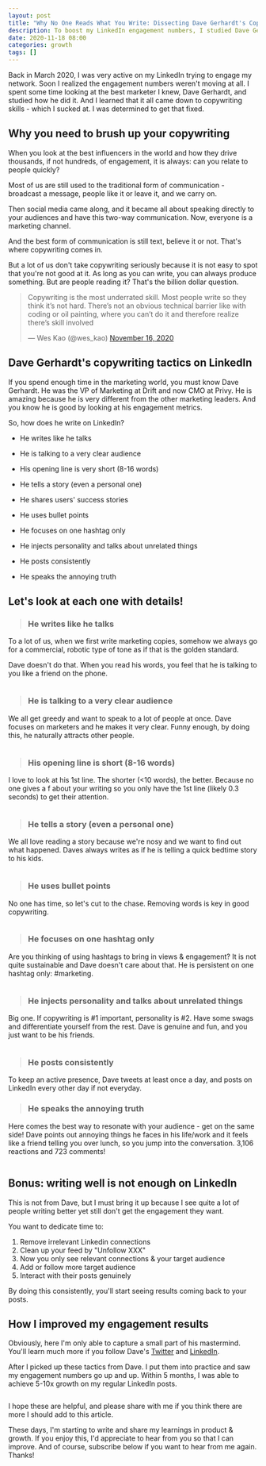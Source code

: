 ```yaml
---
layout: post
title: "Why No One Reads What You Write: Dissecting Dave Gerhardt's Copywriting"
description: To boost my LinkedIn engagement numbers, I studied Dave Gerhardt's copywriting game and tried to replicate the same tactics.
date: 2020-11-18 08:00
categories: growth
tags: []
---
```


Back in March 2020, I was very active on my LinkedIn trying to engage my network. Soon I realized the engagement numbers weren't moving at all. I spent some time looking at the best marketer I knew, Dave Gerhardt, and studied how he did it. And I learned that it all came down to copywriting skills - which I sucked at. I was determined to get that fixed.

## Why you need to brush up your copywriting

When you look at the best influencers in the world and how they drive thousands, if not hundreds, of engagement, it is always: can you relate to people quickly?

Most of us are still used to the traditional form of communication - broadcast a message, people like it or leave it, and we carry on.

Then social media came along, and it became all about speaking directly to your audiences and have this two-way communication. Now, everyone is a marketing channel.

And the best form of communication is still text, believe it or not. That's where copywriting comes in.

But a lot of us don't take copywriting seriously because it is not easy to spot that you're not good at it. As long as you can write, you can always produce something. But are people reading it? That's the billion dollar question.

<div class="content">
	<blockquote class="twitter-tweet"><p lang="en" dir="ltr">Copywriting is the most underrated skill. Most people write so they think it’s not hard. There’s not an obvious technical barrier like with coding or oil painting, where you can’t do it and therefore realize there’s skill involved</p>&mdash; Wes Kao (@wes_kao) <a href="https://twitter.com/wes_kao/status/1328441465073229833?ref_src=twsrc%5Etfw">November 16, 2020</a></blockquote> <script async src="https://platform.twitter.com/widgets.js" charset="utf-8"></script>
</div>

## Dave Gerhardt's copywriting tactics on LinkedIn

If you spend enough time in the marketing world, you must know Dave Gerhardt. He was the VP of Marketing at Drift and now CMO at Privy. He is amazing because he is very different from the other marketing leaders. And you know he is good by looking at his engagement metrics.

So, how does he write on LinkedIn?

- He writes like he talks

- He is talking to a very clear audience

- His opening line is very short (8-16 words)

- He tells a story (even a personal one)

- He shares users' success stories 

- He uses bullet points

- He focuses on one hashtag only

- He injects personality and talks about unrelated things

- He posts consistently

- He speaks the annoying truth


## Let's look at each one with details!

> ### He writes like he talks

To a lot of us, when we first write marketing copies, somehow we always go for a commercial, robotic type of tone as if that is the golden standard.

Dave doesn't do that. When you read his words, you feel that he is talking to you like a friend on the phone.

<img src="{{site.baseurl}}/assets/images/posts/gerhardt-6-min.png" alt="" class="full-image">

> ### He is talking to a very clear audience

We all get greedy and want to speak to a lot of people at once. Dave focuses on marketers and he makes it very clear. Funny enough, by doing this, he naturally attracts other people.

<img src="{{site.baseurl}}/assets/images/posts/gerhardt-1-min.png" alt="" class="full-image">

> ### His opening line is short (8-16 words)

I love to look at his 1st line. The shorter (<10 words), the better. Because no one gives a f about your writing so you only have the 1st line (likely 0.3 seconds) to get their attention.

<img src="{{site.baseurl}}/assets/images/posts/gerhardt-7-min.png" alt="" class="full-image">

> ### He tells a story (even a personal one)

We all love reading a story because we're nosy and we want to find out what happened. Daves always writes as if he is telling a quick bedtime story to his kids.

<img src="{{site.baseurl}}/assets/images/posts/gerhardt-2-min.png" alt="" class="full-image">

> ### He uses bullet points

No one has time, so let's cut to the chase. Removing words is key in good copywriting.

<img src="{{site.baseurl}}/assets/images/posts/gerhardt-8-min.png" alt="" class="full-image">

> ### He focuses on one hashtag only

Are you thinking of using hashtags to bring in views & engagement? It is not quite sustainable and Dave doesn't care about that. He is persistent on one hashtag only: #marketing.

<img src="{{site.baseurl}}/assets/images/posts/gerhardt-9-min.png" alt="" class="full-image">


> ### He injects personality and talks about unrelated things

Big one. If copywriting is #1 important, personality is #2. Have some swags and differentiate yourself from the rest. Dave is genuine and fun, and you just want to be his friends.

<img src="{{site.baseurl}}/assets/images/posts/gerhardt-10-min.png" alt="" class="full-image">

> ### He posts consistently

To keep an active presence, Dave tweets at least once a day, and posts on LinkedIn every other day if not everyday.

> ### He speaks the annoying truth

Here comes the best way to resonate with your audience - get on the same side! Dave points out annoying things he faces in his life/work and it feels like a friend telling you over lunch, so you jump into the conversation. 3,106 reactions and 723 comments!

<img src="{{site.baseurl}}/assets/images/posts/gerhardt-12-min.png" alt="" class="full-image">


## Bonus: writing well is not enough on LinkedIn

This is not from Dave, but I must bring it up because I see quite a lot of people writing better yet still don't get the engagement they want.

You want to dedicate time to:

1. Remove irrelevant Linkedin connections
2. Clean up your feed by "Unfollow XXX"
3. Now you only see relevant connections & your target audience
4. Add or follow more target audience
5. Interact with their posts genuinely

By doing this consistently, you'll start seeing results coming back to your posts.

## How I improved my engagement results

Obviously, here I'm only able to capture a small part of his mastermind. You'll learn much more if you follow Dave's <a href="https://twitter.com/davegerhardt" target="_blank">Twitter</a> and <a href="https://www.linkedin.com/in/davegerhardt/" target="_blank">LinkedIn</a>. 

After I picked up these tactics from Dave. I put them into practice and saw my engagement numbers go up and up. Within 5 months, I was able to achieve 5-10x growth on my regular LinkedIn posts.

<img src="{{site.baseurl}}/assets/images/posts/gerhardt-kevons-results.png" alt="" class="full-image">

I hope these are helpful, and please share with me if you think there are more I should add to this article.

These days, I'm starting to write and share my learnings in product & growth. If you enjoy this, I'd appreciate to hear from you so that I can improve. And of course, subscribe below if you want to hear from me again. Thanks!




